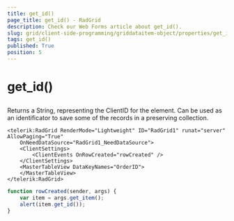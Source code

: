 ```yaml
---
title: get_id()
page_title: get_id() - RadGrid
description: Check our Web Forms article about get_id().
slug: grid/client-side-programming/griddataitem-object/properties/get_id()
tags: get_id()
published: True
position: 5
---
```


# get_id()



## 

Returns a String, representing the ClientID for the element. Can be used as an identificator to save some of the records in a preserving collection.

````ASP.NET
<telerik:RadGrid RenderMode="Lightweight" ID="RadGrid1" runat="server" AllowPaging="True"
    OnNeedDataSource="RadGrid1_NeedDataSource">
    <ClientSettings>
        <ClientEvents OnRowCreated="rowCreated" />
    </ClientSettings>
    <MasterTableView DataKeyNames="OrderID">
    </MasterTableView>
</telerik:RadGrid>
````



````JavaScript
function rowCreated(sender, args) {
    var item = args.get_item();
    alert(item.get_id());
}
````


